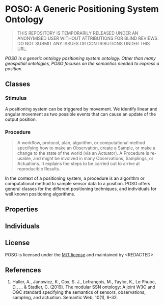 # POSO: A Generic Positioning System Ontology

> THIS REPOSITORY IS TEMPORARILY RELEASED UNDER AN ANONYMISED USER WITHOUT ATTRIBUTIONS FOR BLIND REVIEWS.\
> DO NOT SUBMIT ANY ISSUES OR CONTRIBUTIONS UNDER THIS URL.

*POSO is a generic ontology positioning system ontology. Other than many geospatial ontologies, POSO focuses on 
the semantics needed to express a position.*

## Classes

### Stimulus
A positioning system can be triggered by movement. We identify linear and angular movement as two possible events that can
cause an update of the output position.

### Procedure
> A workflow, protocol, plan, algorithm, or computational method specifying how to make an Observation, create a Sample, or make a change to the state of the world (via an Actuator). A Procedure is re-usable, and might be involved in many Observations, Samplings, or Actuations. It explains the steps to be carried out to arrive at reproducible Results.

In the context of a positioning system, a procedure is an algorithm or computational method to sample sensor data to a position. POSO offers general classes for the different positioning techniques, and individuals for well known positioning algorithms.

## Properties

## Individuals


## License
POSO is licensed under the [MIT license](LICENSE) and maintained by \<REDACTED\>.

## References
1. Haller, A., Janowicz, K., Cox, S. J., Lefrançois, M., Taylor, K., Le Phuoc, D., ... & Stadler, C. (2019). The modular SSN ontology: A joint W3C and OGC standard specifying the semantics of sensors, observations, sampling, and actuation. Semantic Web, 10(1), 9-32.